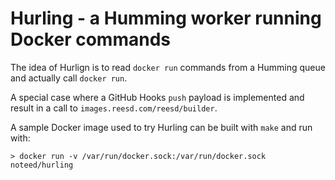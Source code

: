 # Hurling - a Humming worker running Docker commands

The idea of Hurlign is to read `docker run` commands from a Humming queue and
actually call `docker run`.

A special case where a GitHub Hooks `push` payload is implemented and result in
a call to `images.reesd.com/reesd/builder`.

A sample Docker image used to try Hurling can be built with `make` and run
with:

    > docker run -v /var/run/docker.sock:/var/run/docker.sock noteed/hurling
